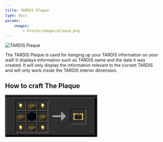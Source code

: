 ```yaml
---
title: TARDIS Plaque
type: docs
params:
    images:
        - blocks/images/plaque.png
---
```


![TARDIS Plaque](images/plaque.png)

The TARDIS Plaque is used for hanging up your TARDIS information on your wall! It displays information such as TARDIS name and the date it was created. It will only display the information relevant to the current TARDIS and will only work inside the TARDIS interior dimension.

## How to craft The Plaque

![Plaque Recipe](images/plaque/recipe.png)
